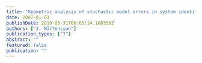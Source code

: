 ```yaml
---
title: "Geometric analysis of stochastic model errors in system identification"
date: 2007-01-01
publishDate: 2019-05-31T08:05:24.180356Z
authors: ["J. Mårtensson"]
publication_types: ["7"]
abstract: ""
featured: false
publication: ""
---
```


